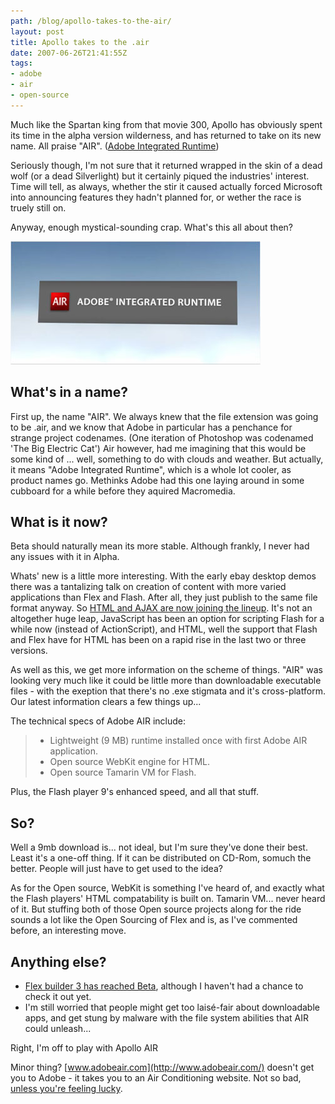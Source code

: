 ```yaml
---
path: /blog/apollo-takes-to-the-air/
layout: post
title: Apollo takes to the .air
date: 2007-06-26T21:41:55Z
tags:
- adobe
- air
- open-source
---
```


Much like the Spartan king from that movie 300, Apollo has obviously spent its time in the alpha version wilderness, and has returned to take on its new name. All praise "AIR". ([Adobe Integrated Runtime](http://labs.adobe.com/technologies/air/ "Open this link in a new window."))

Seriously though, I'm not sure that it returned wrapped in the skin of a dead wolf (or a dead Silverlight) but it certainly piqued the industries' interest. Time will tell, as always, whether the stir it caused actually forced Microsoft into announcing features they hadn't planned for, or wether the race is truely still on.

Anyway, enough mystical-sounding crap. What's this all about then?

![adobeair.jpg](adobeair.jpg)

## What's in a name?

First up, the name "AIR". We always knew that the file extension was going to be .air, and we know that Adobe in particular has a penchance for strange project codenames. (One iteration of Photoshop was codenamed 'The Big Electric Cat') Air however, had me imagining that this would be some kind of ... well, something to do with clouds and weather. But actually, it means "Adobe Integrated Runtime", which is a whole lot cooler, as product names go. Methinks Adobe had this one laying around in some cubboard for a while before they aquired Macromedia.

## What is it now?

Beta should naturally mean its more stable. Although frankly, I never had any issues with it in Alpha.

Whats' new is a little more interesting. With the early ebay desktop demos there was a tantalizing talk on creation of content with more varied applications than Flex and Flash. After all, they just publish to the same file format anyway. So [HTML and AJAX are now joining the lineup](http://labs.adobe.com/technologies/air/develop_ajax.html "Open this link in a new window."). It's not an altogether huge leap, JavaScript has been an option for scripting Flash for a while now (instead of ActionScript), and HTML, well the support that Flash and Flex have for HTML has been on a rapid rise in the last two or three versions.

As well as this, we get more information on the scheme of things. "AIR" was looking very much like it could be little more than downloadable executable files - with the exeption that there's no .exe stigmata and it's cross-platform. Our latest information clears a few things up...

The technical specs of Adobe AIR include:

> *   Lightweight (9 MB) runtime installed once with first Adobe AIR application.
> *   Open source WebKit engine for HTML.
> *   Open source Tamarin VM for Flash.

Plus, the Flash player 9's enhanced speed, and all that stuff.

## So?

Well a 9mb download is... not ideal, but I'm sure they've done their best. Least it's a one-off thing. If it can be distributed on CD-Rom, somuch the better. People will just have to get used to the idea?

As for the Open source, WebKit is something I've heard of, and exactly what the Flash players' HTML compatability is built on. Tamarin VM... never heard of it. But stuffing both of those Open source projects along for the ride sounds a lot like the Open Sourcing of Flex and is, as I've commented before, an interesting move.

## Anything else?

*   [Flex builder 3 has reached Beta](http://labs.adobe.com/technologies/flex/sdk/flex3sdk.html?e=labs_adobeflexbuilder3 "Open this link in a new window."), although I haven't had a chance to check it out yet.
*   I'm still worried that people might get too laisé-fair about downloadable apps, and get stung by malware with the file system abilities that AIR could unleash...

Right, I'm off to play with Apollo AIR

Minor thing? [www.adobeair.com](http://www.adobeair.com/) doesn't get you to Adobe - it takes you to an Air Conditioning website. Not so bad, [unless you're feeling lucky](http://www.google.com/search?q=adobe+air "Open this link in a new window.").